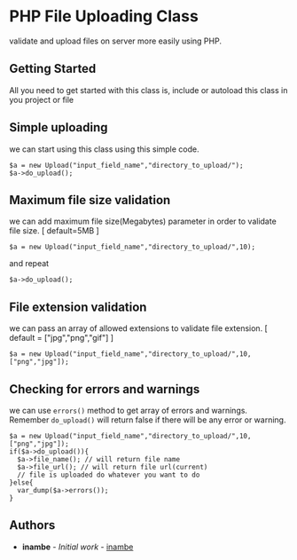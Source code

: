 # PHP File Uploading Class

validate and upload files on server more easily using PHP.

## Getting Started

All you need to get started with this class is, include or autoload this class in you project or file

## Simple uploading

we can start using this class using this simple code.

```
$a = new Upload("input_field_name","directory_to_upload/");
$a->do_upload();
```

## Maximum file size validation

we can add maximum file size(Megabytes) parameter in order to validate file size. [ default=5MB ]

```
$a = new Upload("input_field_name","directory_to_upload/",10);
```

and repeat

```
$a->do_upload();
```

## File extension validation 

we can pass an array of allowed extensions to validate file extension. [ default = ["jpg","png","gif"] ]

```
$a = new Upload("input_field_name","directory_to_upload/",10,["png","jpg"]);
```
## Checking for errors and warnings

we can use `errors()` method to get array of errors and warnings.
Remember `do_upload()` will return false if there will be any error or warning. 

```
$a = new Upload("input_field_name","directory_to_upload/",10,["png","jpg"]);
if($a->do_upload()){
  $a->file_name(); // will return file name
  $a->file_url(); // will return file url(current) 
  // file is uploaded do whatever you want to do
}else{
  var_dump($a->errors());
}
```

## Authors

* **inambe** - *Initial work* - [inambe](https://facebook.com/inambe.io)

